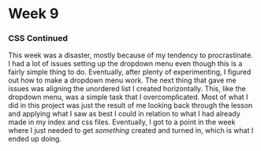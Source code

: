 # Week 9
### CSS Continued
This week was a disaster, mostly because of my tendency to procrastinate.
I had a lot of issues setting up the dropdown menu even though this is a
fairly simple thing to do.  Eventually, after plenty of experimenting, I
figured out how to make a dropdown menu work.  The next thing that gave me
issues was aligning the unordered list I created horizontally.  This, like
the dropdown menu, was a simple task that I overcomplicated.  Most of what
I did in this project was just the result of me looking back through the
lesson and applying what I saw as best I could in relation to what I had
already made in my index and css files.  Eventually, I got to a point in
the week where I just needed to get <i>something</i> created and turned in,
which is what I ended up doing.

